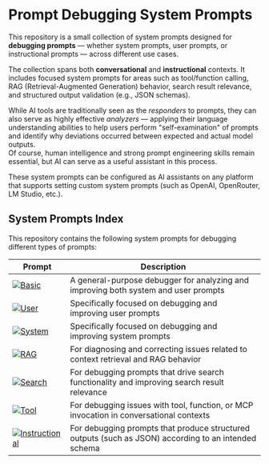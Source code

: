 # Prompt Debugging System Prompts

This repository is a small collection of system prompts designed for **debugging prompts** — whether system prompts, user prompts, or instructional prompts — across different use cases.

The collection spans both **conversational** and **instructional** contexts. It includes focused system prompts for areas such as tool/function calling, RAG (Retrieval-Augmented Generation) behavior, search result relevance, and structured output validation (e.g., JSON schemas).

While AI tools are traditionally seen as the *responders* to prompts, they can also serve as highly effective *analyzers* — applying their language understanding abilities to help users perform "self-examination" of prompts and identify why deviations occurred between expected and actual model outputs.  
Of course, human intelligence and strong prompt engineering skills remain essential, but AI can serve as a useful assistant in this process.

These system prompts can be configured as AI assistants on any platform that supports setting custom system prompts (such as OpenAI, OpenRouter, LM Studio, etc.).

## System Prompts Index

This repository contains the following system prompts for debugging different types of prompts:

| Prompt | Description |
|--------|-------------|
| [![Basic](https://img.shields.io/badge/Basic_Prompt_Debugger-5C5C5C?style=for-the-badge)](basic.md) | A general-purpose debugger for analyzing and improving both system and user prompts |
| [![User](https://img.shields.io/badge/User_Prompt_Debugger-4285F4?style=for-the-badge)](user-prompt-debugger.md) | Specifically focused on debugging and improving user prompts |
| [![System](https://img.shields.io/badge/System_Prompt_Debugger-0F9D58?style=for-the-badge)](system-prompt-debugger.md) | Specifically focused on debugging and improving system prompts |
| [![RAG](https://img.shields.io/badge/RAG_Usage_Debugger-DB4437?style=for-the-badge)](debug-rag-usage.md) | For diagnosing and correcting issues related to context retrieval and RAG behavior |
| [![Search](https://img.shields.io/badge/Search_Debugger-F4B400?style=for-the-badge)](search-debugger.md) | For debugging prompts that drive search functionality and improving search result relevance |
| [![Tool](https://img.shields.io/badge/Conversational_Tool_Use_Debugger-4285F4?style=for-the-badge)](conversational-tool-use-debugger.md) | For debugging issues with tool, function, or MCP invocation in conversational contexts |
| [![Instructional](https://img.shields.io/badge/Instructional_Prompt_Debugger-7B1FA2?style=for-the-badge)](instructional-prompt-debugger.md) | For debugging prompts that produce structured outputs (such as JSON) according to an intended schema |
